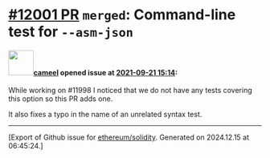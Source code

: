 # [\#12001 PR](https://github.com/ethereum/solidity/pull/12001) `merged`: Command-line test for `--asm-json`

#### <img src="https://avatars.githubusercontent.com/u/137030?v=4" width="50">[cameel](https://github.com/cameel) opened issue at [2021-09-21 15:14](https://github.com/ethereum/solidity/pull/12001):

While working on #11998 I noticed that we do not have any tests covering this option so this PR adds one.

It also fixes a typo in the name of an unrelated syntax test.




-------------------------------------------------------------------------------



[Export of Github issue for [ethereum/solidity](https://github.com/ethereum/solidity). Generated on 2024.12.15 at 06:45:24.]
